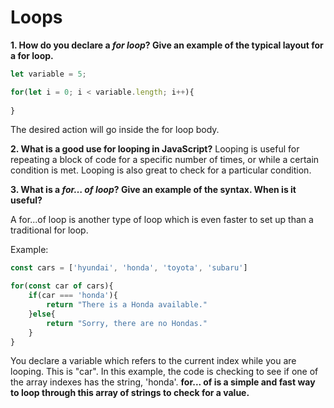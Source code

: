 # Loops

**1. How do you declare a *for loop*? Give an example of the typical layout for a for loop.** 
```js
let variable = 5;

for(let i = 0; i < variable.length; i++){
    
}

```
The desired action will go inside the for loop body.

**2. What is a good use for looping in JavaScript?**
Looping is useful for repeating a block of code for a specific number of times, or while a certain condition is met. Looping is also great to check for a particular condition. 

**3. What is a *for… of loop*? Give an example of the syntax. When is it useful?**

A for...of loop is another type of loop which is even faster to set up than a traditional for loop. 

Example: 

```js
const cars = ['hyundai', 'honda', 'toyota', 'subaru']

for(const car of cars){
    if(car === 'honda'){
        return "There is a Honda available."
    }else{
        return "Sorry, there are no Hondas."
    }
}
```
You declare a variable which refers to the current index while you are looping. This is "car". In this example, the code is checking to see if one of the array indexes has the string, 'honda'. **for... of is a simple and fast way to loop through this array of strings to check for a value.**
